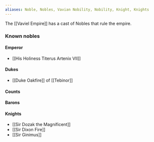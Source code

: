 ```yaml
---
aliases: Noble, Nobles, Vavian Nobility, Nobility, Knight, Knights
---
```

The [[Vaviel Empire]] has a cast of Nobles that rule the empire.

### Known nobles
#### Emperor
* [[His Holiness Titerus Artenix VII]]
#### Dukes
* [[Duke Oakfire]] of [[Tebinor]]
#### Counts
#### Barons
#### Knights
* [[Sir Dozak the Magnificent]]
* [[Sir Dixon Fire]]
* [[Sir Ginimus]]